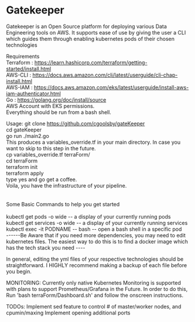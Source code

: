# Gatekeeper

Gatekeeper is an Open Source platform for deploying various Data Engineering tools on AWS.
It supports ease of use by giving the user a CLI which guides them through enabling kubernetes pods of their chosen technologies


Requirements<br/>
Terraform : https://learn.hashicorp.com/terraform/getting-started/install.html<br/>
AWS-CLI   : https://docs.aws.amazon.com/cli/latest/userguide/cli-chap-install.html<br/>
AWS-IAM   : https://docs.aws.amazon.com/eks/latest/userguide/install-aws-iam-authenticator.html<br/>
Go        : https://golang.org/doc/install/source<br/>
AWS Account with EKS permissions.<br/>
Everything should be run from a bash shell.<br/>

Usage:
git clone https://github.com/cgoolsby/gateKeeper<br/>
cd gateKeeper<br/>
go run ./main2.go<br/>
This produces a variables_override.tf in your main directory.  In case you want to skip to this step in the future.<br/>
cp variables_override.tf terraForm/<br/>
cd terraForm<br/>
terraform init<br/>
terraform apply<br/>
type yes and go get a coffee.<br/>
Voila, you have the infrastructure of your pipeline.<br/><br/><br/>
Some Basic Commands to help you get started<br/><br/>
kubectl get pods -o wide          -- a display of your currently running pods<br/>
kubectl get services -o wide      -- a display of your currently running services<br/>
kubectl exec -it PODNAME -- bash  -- open a bash shell in a specific pod<br/>
------Be Aware that if you need more dependencies, you may need to edit kubernetes files.  The easiest way to do this is to find a docker image which has the tech stack you need ---- <br/>

In general, editing the yml files of your respective technologies should be straightforward.  I HIGHLY recommend making a backup of each file before you begin.


MONITORING:
Currently only native Kubernetes Monitoring is supported with plans to support Prometheus/Grafana in the Future.  In order to do this, Run 'bash terraForm/Dashboard.sh' and follow the onscreen instructions.

TODOs:
Implement sed feature to control # of master/worker nodes, and cpumin/maxing
Implement opening additional ports
